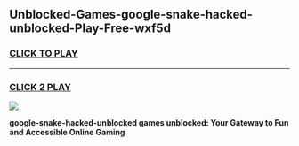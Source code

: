 
## Unblocked-Games-google-snake-hacked-unblocked-Play-Free-wxf5d
<h3>
<a href="https://premium76.site?title=google-snake-hacked-unblocked&ref=18A1">CLICK TO PLAY</a></h3>
<hr>

<h3>
<a href="https://premium76.site?title=google-snake-hacked-unblocked&ref=18A1">CLICK 2 PLAY</a>
  
</h3>

<a href="https://premium76.site?title=google-snake-hacked-unblocked&ref=18A1"><img src="https://clearcache.store/games.png"></a>


**google-snake-hacked-unblocked games unblocked: Your Gateway to Fun and Accessible Online Gaming**
